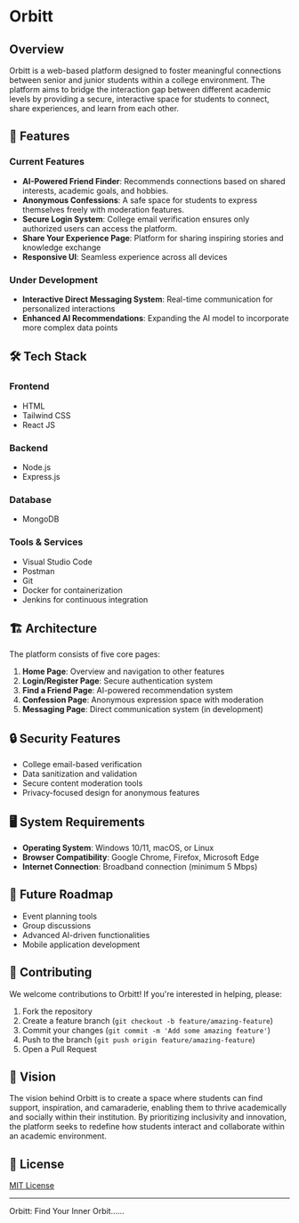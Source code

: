 # Orbitt

## Overview
Orbitt is a web-based platform designed to foster meaningful connections between senior and junior students within a college environment. The platform aims to bridge the interaction gap between different academic levels by providing a secure, interactive space for students to connect, share experiences, and learn from each other.


## 🚀 Features

### Current Features
- **AI-Powered Friend Finder**: Recommends connections based on shared interests, academic goals, and hobbies.
- **Anonymous Confessions**: A safe space for students to express themselves freely with moderation features.
- **Secure Login System**: College email verification ensures only authorized users can access the platform.
- **Share Your Experience Page**: Platform for sharing inspiring stories and knowledge exchange
- **Responsive UI**: Seamless experience across all devices

### Under Development
- **Interactive Direct Messaging System**: Real-time communication for personalized interactions
- **Enhanced AI Recommendations**: Expanding the AI model to incorporate more complex data points

## 🛠️ Tech Stack

### Frontend
- HTML
- Tailwind CSS
- React JS

### Backend
- Node.js
- Express.js

### Database
- MongoDB

### Tools & Services
- Visual Studio Code
- Postman
- Git
- Docker for containerization
- Jenkins for continuous integration

## 🏗️ Architecture

The platform consists of five core pages:

1. **Home Page**: Overview and navigation to other features
2. **Login/Register Page**: Secure authentication system
3. **Find a Friend Page**: AI-powered recommendation system
4. **Confession Page**: Anonymous expression space with moderation
5. **Messaging Page**: Direct communication system (in development)

## 🔒 Security Features

- College email-based verification
- Data sanitization and validation
- Secure content moderation tools
- Privacy-focused design for anonymous features

## 🖥️ System Requirements

- **Operating System**: Windows 10/11, macOS, or Linux
- **Browser Compatibility**: Google Chrome, Firefox, Microsoft Edge
- **Internet Connection**: Broadband connection (minimum 5 Mbps)

## 🔮 Future Roadmap

- Event planning tools
- Group discussions
- Advanced AI-driven functionalities
- Mobile application development

## 👥 Contributing

We welcome contributions to Orbitt! If you're interested in helping, please:

1. Fork the repository
2. Create a feature branch (`git checkout -b feature/amazing-feature`)
3. Commit your changes (`git commit -m 'Add some amazing feature'`)
4. Push to the branch (`git push origin feature/amazing-feature`)
5. Open a Pull Request

## 📝 Vision

The vision behind Orbitt is to create a space where students can find support, inspiration, and camaraderie, enabling them to thrive academically and socially within their institution. By prioritizing inclusivity and innovation, the platform seeks to redefine how students interact and collaborate within an academic environment.

## 📄 License

[MIT License](LICENSE)

---

Orbitt: Find Your Inner Orbit......
